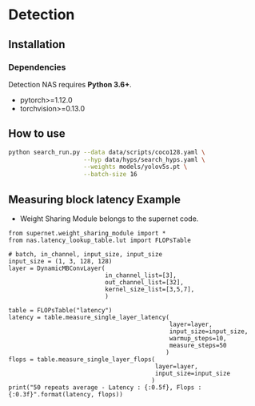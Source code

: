 # Detection


## Installation

### Dependencies

Detection NAS requires **Python 3.6+**.

- pytorch>=1.12.0
- torchvision>=0.13.0

## How to use
```bash
python search_run.py --data data/scripts/coco128.yaml \
                     --hyp data/hyps/search_hyps.yaml \
                     --weights models/yolov5s.pt \
                     --batch-size 16
```

## Measuring block latency Example
* Weight Sharing Module belongs to the supernet code.

```bach
from supernet.weight_sharing_module import *
from nas.latency_lookup_table.lut import FLOPsTable

# batch, in_channel, input_size, input_size
input_size = (1, 3, 128, 128)
layer = DynamicMBConvLayer(
                           in_channel_list=[3],
                           out_channel_list=[32],
                           kernel_size_list=[3,5,7],
                           )

table = FLOPsTable("latency")
latency = table.measure_single_layer_latency(
                                             layer=layer, 
                                             input_size=input_size,
                                             warmup_steps=10,
                                             measure_steps=50
                                            )
flops = table.measure_single_layer_flops(
                                         layer=layer, 
                                         input_size=input_size
                                        )
print("50 repeats average - Latency : {:0.5f}, Flops : {:0.3f}".format(latency, flops))
```
